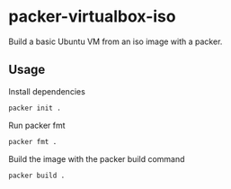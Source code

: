 # packer-virtualbox-iso

Build a basic Ubuntu VM from an iso image with a packer.

## Usage

Install dependencies

```bash
packer init .
```
Run packer fmt 

```bash
packer fmt .
```

Build the image with the packer build command

```bash
packer build .
```
